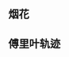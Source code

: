 ## 烟花
<preview path="../demo/canvas/part1/fireWork.vue"></preview>

## 傅里叶轨迹
<preview path="../demo/canvas/part1/fourierMove.vue"></preview>